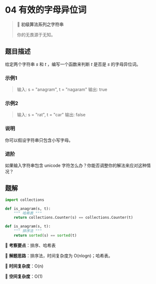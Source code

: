 # 04 有效的字母异位词

> 🌈 **初级算法系列之字符串**
>
> 你的无畏源于无知。

## 题目描述

给定两个字符串 *s* 和 *t* ，编写一个函数来判断 *t* 是否是 *s* 的字母异位词。

### 示例1

> 输入: s = "anagram", t = "nagaram"
> 输出: true

### 示例2

> 输入: s = "rat", t = "car"
> 输出: false

### 说明

你可以假设字符串只包含小写字母。

### 进阶

如果输入字符串包含 unicode 字符怎么办？你能否调整你的解法来应对这种情况？

## 题解

```python
import collections

def is_anagram(s, t):
    """ 哈希表 """
    return collections.Counter(s) == collections.Counter(t)
```

```python
def is_anagram(s, t):
    """ 排序法 """
    return sorted(s) == sorted(t)
```

🍥 **考察要点**：排序、哈希表

🍬 **解题思路**：排序法，时间复杂度为 O(nlogn)；哈希表。

🍉 **时间复杂度**：O(n)

🍭 **空间复杂度**：O(1)
